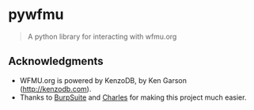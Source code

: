 # pywfmu
> A python library for interacting with wfmu.org

## Acknowledgments
- WFMU.org is powered by KenzoDB, by Ken Garson (http://kenzodb.com).
- Thanks to [BurpSuite](https://portswigger.net/burp) and [Charles](https://www.charlesproxy.com/) for making this project much easier.


